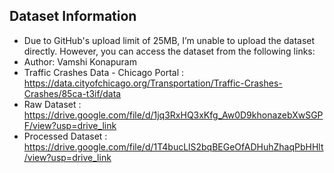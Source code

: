 ## Dataset Information

- Due to GitHub's upload limit of 25MB, I’m unable to upload the dataset directly. However, you can access the dataset from the following links:
- Author: Vamshi Konapuram
- Traffic Crashes Data - Chicago Portal : https://data.cityofchicago.org/Transportation/Traffic-Crashes-Crashes/85ca-t3if/data
- Raw Dataset : https://drive.google.com/file/d/1jq3RxHQ3xKfg_Aw0D9khonazebXwSGPF/view?usp=drive_link
- Processed Dataset : https://drive.google.com/file/d/1T4bucLlS2bqBEGeOfADHuhZhaqPbHHlt/view?usp=drive_link
